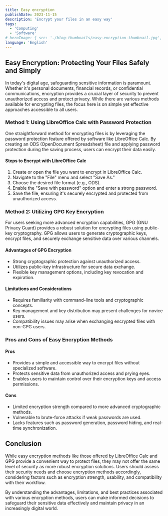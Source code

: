 ```yaml
---
title: Easy encryption
publishDate: 2023-11-15
description: 'Encrypt your files in an easy way'
tags:
  - 'Computing'
  - 'Software'
# heroImage: { src: './blog-thumbnails/easy-encryption-thumbnail.jpg', color: '#4891B2' }
language: 'English'
---
```


## Easy Encryption: Protecting Your Files Safely and Simply

In today's digital age, safeguarding sensitive information is paramount. Whether it's personal documents, financial records, or confidential communications, encryption provides a crucial layer of security to prevent unauthorized access and protect privacy. While there are various methods available for encrypting files, the focus here is on simple yet effective approaches accessible to all users.

### Method 1: Using LibreOffice Calc with Password Protection

One straightforward method for encrypting files is by leveraging the password protection feature offered by software like LibreOffice Calc. By creating an ODS (OpenDocument Spreadsheet) file and applying password protection during the saving process, users can encrypt their data easily.

#### Steps to Encrypt with LibreOffice Calc

1. Create or open the file you want to encrypt in LibreOffice Calc.
2. Navigate to the "File" menu and select "Save As."
3. Choose the desired file format (e.g., ODS).
4. Enable the "Save with password" option and enter a strong password.
5. Save the file, ensuring it's securely encrypted and protected from unauthorized access.

### Method 2: Utilizing GPG Key Encryption

For users seeking more advanced encryption capabilities, GPG (GNU Privacy Guard) provides a robust solution for encrypting files using public-key cryptography. GPG allows users to generate cryptographic keys, encrypt files, and securely exchange sensitive data over various channels.

#### Advantages of GPG Encryption

- Strong cryptographic protection against unauthorized access.
- Utilizes public-key infrastructure for secure data exchange.
- Flexible key management options, including key revocation and expiration.

#### Limitations and Considerations

- Requires familiarity with command-line tools and cryptographic concepts.
- Key management and key distribution may present challenges for novice users.
- Compatibility issues may arise when exchanging encrypted files with non-GPG users.

### Pros and Cons of Easy Encryption Methods

#### Pros

- Provides a simple and accessible way to encrypt files without specialized software.
- Protects sensitive data from unauthorized access and prying eyes.
- Enables users to maintain control over their encryption keys and access permissions.

#### Cons

- Limited encryption strength compared to more advanced cryptographic methods.
- Vulnerable to brute-force attacks if weak passwords are used.
- Lacks features such as password generation, password hiding, and real-time synchronization.

## Conclusion

While easy encryption methods like those offered by LibreOffice Calc and GPG provide a convenient way to protect files, they may not offer the same level of security as more robust encryption solutions. Users should assess their security needs and choose encryption methods accordingly, considering factors such as encryption strength, usability, and compatibility with their workflow.

By understanding the advantages, limitations, and best practices associated with various encryption methods, users can make informed decisions to safeguard their sensitive data effectively and maintain privacy in an increasingly digital world.
